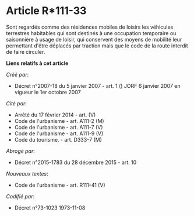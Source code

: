 # Article R*111-33

Sont regardés comme des résidences mobiles de loisirs les véhicules terrestres habitables qui sont destinés à une occupation
temporaire ou saisonnière à usage de loisir, qui conservent des moyens de mobilité leur permettant d'être déplacés par
traction mais que le code de la route interdit de faire circuler.

**Liens relatifs à cet article**

_Créé par_:

  - Décret n°2007-18 du 5 janvier 2007 - art. 1 () JORF 6 janvier 2007 en vigueur le 1er octobre 2007

_Cité par_:

  - Arrêté du 17 février 2014 - art. (V)
  - Code de l'urbanisme - art. A111-2 (M)
  - Code de l'urbanisme - art. A111-7 (V)
  - Code de l'urbanisme - art. A111-9 (V)
  - Code du tourisme. - art. D333-7 (M)

_Abrogé par_:

  - Décret n°2015-1783 du 28 décembre 2015 - art. 10

_Nouveaux textes_:

  - Code de l'urbanisme - art. R111-41 (V)

_Codifié par_:

  - Décret n°73-1023 1973-11-08
